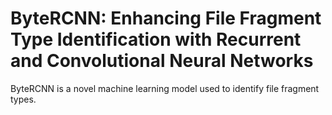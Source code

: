 # ByteRCNN: Enhancing File Fragment Type Identification with Recurrent and Convolutional Neural Networks

ByteRCNN is a novel machine learning model used to identify file fragment types.
